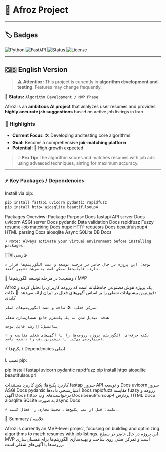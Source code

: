 # 🚀 Afroz Project

---

## 🏷️ Badges
![Python](https://img.shields.io/badge/python-3.12-blue)
![FastAPI](https://img.shields.io/badge/FastAPI-0.100-green)
![Status](https://img.shields.io/badge/status-MVP%20/Testing-yellow)
![License](https://img.shields.io/badge/license-MIT-lightgrey)

---

## 🇬🇧 English Version

> ⚠️ **Attention:** This project is currently in **algorithm development and testing**. Features may change frequently.  

**🔹 Status:** `Algorithm Development / MVP Phase`  

Afroz is an **ambitious AI project** that analyzes user resumes and provides **highly accurate job suggestions** based on active job listings in Iran.  

### 🌟 Highlights
- **Current Focus:** 🛠 Developing and testing core algorithms  
- **Goal:** Become a comprehensive **job-matching platform**  
- **Potential:** 🚀 High growth expected  

> 💡 **Pro Tip:** The algorithm scores and matches resumes with job ads using advanced techniques, aiming for maximum accuracy.

---

### ⚡ Key Packages / Dependencies

Install via pip:

```bash
pip install fastapi uvicorn pydantic rapidfuzz
pip install httpx aiosqlite beautifulsoup4
```
Packages Overview:
Package	Purpose	Docs
fastapi	API server	Docs
uvicorn	ASGI server	Docs
pydantic	Data validation	Docs
rapidfuzz	Fuzzy resume-job matching	Docs
httpx	HTTP requests	Docs
beautifulsoup4	HTML parsing	Docs
aiosqlite	Async SQLite DB	Docs

    ⚡ Note: Always activate your virtual environment before installing packages.

🇮🇷 فارسی

    ⚠️ توجه: این پروژه در حال حاضر در مرحله توسعه و تست الگوریتم‌ها قرار دارد. قابلیت‌ها ممکن است به سرعت تغییر کنند.

🔹 وضعیت: در مرحله توسعه الگوریتم‌ها / MVP

Afroz یک پروژه هوش مصنوعی جاه‌طلبانه است که رزومه کاربران را تحلیل کرده و دقیق‌ترین پیشنهادات شغلی را بر اساس آگهی‌های فعال در ایران ارائه می‌دهد.
🌟 نکات کلیدی

    تمرکز فعلی: 🛠 ساخت و تست الگوریتم‌های اصلی

    هدف: تبدیل شدن به یک پلتفرم جامع همسان‌سازی شغلی

    پتانسیل: 🚀 رشد قابل توجه

    💡 نکته حرفه‌ای: الگوریتم پروژه رزومه‌ها را با آگهی‌های شغلی مقایسه و امتیازدهی می‌کند تا بیشترین دقت را داشته باشد.

⚡ پکیج‌ها / Dependencies اصلی

نصب با pip:

pip install fastapi uvicorn pydantic rapidfuzz
pip install httpx aiosqlite beautifulsoup4

کاربرد پکیج‌ها:
پکیج	کاربرد	مستندات
fastapi	سرور API و توسعه	Docs
uvicorn	سرور ASGI	Docs
pydantic	اعتبارسنجی داده‌ها	Docs
rapidfuzz	مقایسه fuzzy رزومه و آگهی	Docs
httpx	درخواست‌های وب	Docs
beautifulsoup4	پردازش HTML	Docs
aiosqlite	SQLite به صورت async	Docs

    ⚡ نکته: قبل از نصب پکیج‌ها، محیط مجازی را فعال کنید.

🎯 Summary / خلاصه

Afroz is currently an MVP-level project, focusing on building and optimizing algorithms to match resumes with job listings.
این پروژه در حال حاضر در سطح MVP است و تمرکز اصلی روی ساخت و بهینه‌سازی الگوریتم‌ها برای همسان‌سازی رزومه‌ها با آگهی‌های شغلی است.



